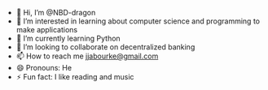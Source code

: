 - 👋 Hi, I’m @NBD-dragon
- 👀 I’m interested in learning about computer science and programming to make applications
- 🌱 I’m currently learning Python
- 💞️ I’m looking to collaborate on decentralized banking
- 📫 How to reach me jjabourke@gmail.com
- 😄 Pronouns: He
- ⚡ Fun fact: I like reading and music

<!---
NBD-dragon/NBD-dragon is a ✨ special ✨ repository because its `README.md` (this file) appears on your GitHub profile.
You can click the Preview link to take a look at your changes.
--->
